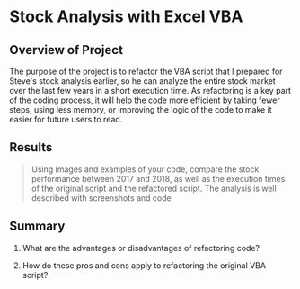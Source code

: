 # Stock Analysis with Excel VBA

## Overview of Project
The purpose of the project is to refactor the VBA script that I prepared for Steve's stock analysis earlier, so he can analyze the entire stock market over the last few years in a short execution time. As refactoring is a key part of the coding process, it will help the code more efficient by taking fewer steps, using less memory, or improving the logic of the code to make it easier for future users to read. 


## Results
> Using images and examples of your code, compare the stock performance between 2017 and 2018, as well as the execution times of the original script and the refactored script. The analysis is well described with screenshots and code





## Summary 
1. What are the advantages or disadvantages of refactoring code?


2. How do these pros and cons apply to refactoring the original VBA script?
